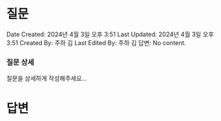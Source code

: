 # 질문

Date Created: 2024년 4월 3일 오후 3:51
Last Updated: 2024년 4월 3일 오후 3:51
Created By: 주하 김
Last Edited By: 주하 김
답변: No content.

### 질문 상세

질문을 상세하게 작성해주세요…

# 답변